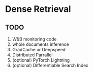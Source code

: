 # Dense Retrieval

## TODO
1. W&B monitoring code
2. whole documents inference
3. GradCache or Deepspeed
4. Distributed Parrallel
5. (optional) PyTorch Lightning
6. (optional) Differentiable Search Index